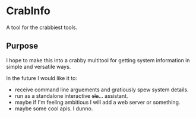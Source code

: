 # CrabInfo
A tool for the crabbiest tools.

## Purpose
I hope to make this into a crabby multitool for getting system information in simple and versatile ways.

In the future I would like it to:
 - receive command line arguements and gratiously spew system details.
 - run as a standalone interactive ~~sla~~... assistant.
 - maybe if I'm feeling ambitious I will add a web server or something.
 - maybe some cool apis. I dunno.
